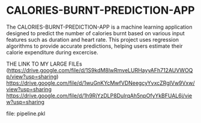 # CALORIES-BURNT-PREDICTION-APP
The CALORIES-BURNT-PREDICTION-APP is a machine learning application designed to predict the number of calories burnt based on various input features such as duration and heart rate. This project uses regression algorithms to provide accurate predictions, helping users estimate their calorie expenditure during excercise.


THE LINK TO MY LARGE FILEs (https://drive.google.com/file/d/1S9kdM8lwRmveLURHayyAFh712AUVWOQp/view?usp=sharing)
https://drive.google.com/file/d/1wuGnKYcMwfVDNeegcyYvxcZRgIVw9Vxw/view?usp=sharing
https://drive.google.com/file/d/1h9RjYzDLP8DulrqAh5npOfyYkBFUAL6j/view?usp=sharing

file: pipeline.pkl
